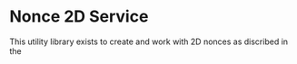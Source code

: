 # Nonce 2D Service
This utility library exists to create and work with 2D nonces as discribed in the 